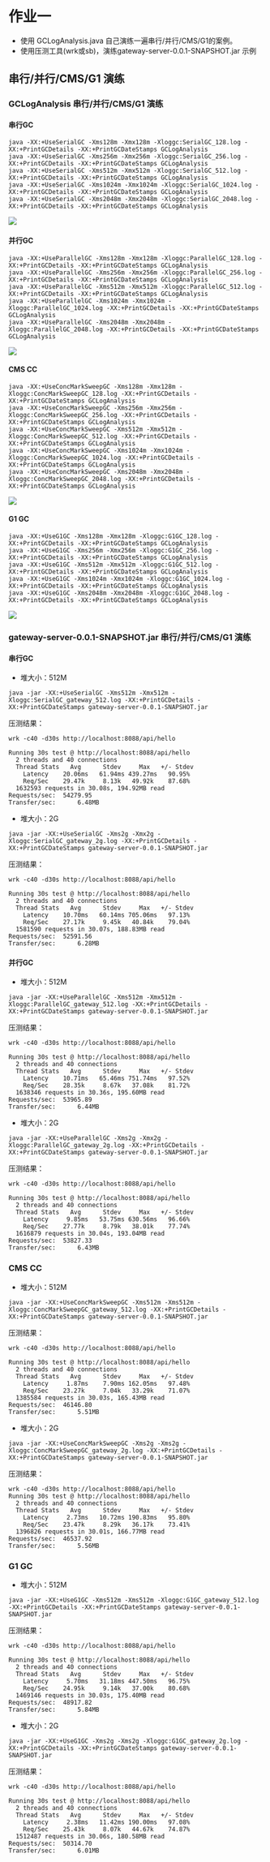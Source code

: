# 作业一

- 使用 GCLogAnalysis.java 自己演练一遍串行/并行/CMS/G1的案例。
- 使用压测工具(wrk或sb)，演练gateway-server-0.0.1-SNAPSHOT.jar 示例

## 串行/并行/CMS/G1 演练

### GCLogAnalysis 串行/并行/CMS/G1 演练

#### 串行GC

```shell
java -XX:+UseSerialGC -Xms128m -Xmx128m -Xloggc:SerialGC_128.log -XX:+PrintGCDetails -XX:+PrintGCDateStamps GCLogAnalysis
java -XX:+UseSerialGC -Xms256m -Xmx256m -Xloggc:SerialGC_256.log -XX:+PrintGCDetails -XX:+PrintGCDateStamps GCLogAnalysis
java -XX:+UseSerialGC -Xms512m -Xmx512m -Xloggc:SerialGC_512.log -XX:+PrintGCDetails -XX:+PrintGCDateStamps GCLogAnalysis
java -XX:+UseSerialGC -Xms1024m -Xmx1024m -Xloggc:SerialGC_1024.log -XX:+PrintGCDetails -XX:+PrintGCDateStamps GCLogAnalysis
java -XX:+UseSerialGC -Xms2048m -Xmx2048m -Xloggc:SerialGC_2048.log -XX:+PrintGCDetails -XX:+PrintGCDateStamps GCLogAnalysis
```
![](_images/SerialGC.jpg)

#### 并行GC

```shell
java -XX:+UseParallelGC -Xms128m -Xmx128m -Xloggc:ParallelGC_128.log -XX:+PrintGCDetails -XX:+PrintGCDateStamps GCLogAnalysis
java -XX:+UseParallelGC -Xms256m -Xmx256m -Xloggc:ParallelGC_256.log -XX:+PrintGCDetails -XX:+PrintGCDateStamps GCLogAnalysis
java -XX:+UseParallelGC -Xms512m -Xmx512m -Xloggc:ParallelGC_512.log -XX:+PrintGCDetails -XX:+PrintGCDateStamps GCLogAnalysis
java -XX:+UseParallelGC -Xms1024m -Xmx1024m -Xloggc:ParallelGC_1024.log -XX:+PrintGCDetails -XX:+PrintGCDateStamps GCLogAnalysis
java -XX:+UseParallelGC -Xms2048m -Xmx2048m -Xloggc:ParallelGC_2048.log -XX:+PrintGCDetails -XX:+PrintGCDateStamps GCLogAnalysis
```

![](_images/ParalleGC.jpg)

#### CMS CC

```shell
java -XX:+UseConcMarkSweepGC -Xms128m -Xmx128m -Xloggc:ConcMarkSweepGC_128.log -XX:+PrintGCDetails -XX:+PrintGCDateStamps GCLogAnalysis
java -XX:+UseConcMarkSweepGC -Xms256m -Xmx256m -Xloggc:ConcMarkSweepGC_256.log -XX:+PrintGCDetails -XX:+PrintGCDateStamps GCLogAnalysis
java -XX:+UseConcMarkSweepGC -Xms512m -Xmx512m -Xloggc:ConcMarkSweepGC_512.log -XX:+PrintGCDetails -XX:+PrintGCDateStamps GCLogAnalysis
java -XX:+UseConcMarkSweepGC -Xms1024m -Xmx1024m -Xloggc:ConcMarkSweepGC_1024.log -XX:+PrintGCDetails -XX:+PrintGCDateStamps GCLogAnalysis
java -XX:+UseConcMarkSweepGC -Xms2048m -Xmx2048m -Xloggc:ConcMarkSweepGC_2048.log -XX:+PrintGCDetails -XX:+PrintGCDateStamps GCLogAnalysis
```

![](_images/ConcMarkSweepGC.jpg)

#### G1 GC

```shell
java -XX:+UseG1GC -Xms128m -Xmx128m -Xloggc:G1GC_128.log -XX:+PrintGCDetails -XX:+PrintGCDateStamps GCLogAnalysis
java -XX:+UseG1GC -Xms256m -Xmx256m -Xloggc:G1GC_256.log -XX:+PrintGCDetails -XX:+PrintGCDateStamps GCLogAnalysis
java -XX:+UseG1GC -Xms512m -Xmx512m -Xloggc:G1GC_512.log -XX:+PrintGCDetails -XX:+PrintGCDateStamps GCLogAnalysis
java -XX:+UseG1GC -Xms1024m -Xmx1024m -Xloggc:G1GC_1024.log -XX:+PrintGCDetails -XX:+PrintGCDateStamps GCLogAnalysis
java -XX:+UseG1GC -Xms2048m -Xmx2048m -Xloggc:G1GC_2048.log -XX:+PrintGCDetails -XX:+PrintGCDateStamps GCLogAnalysis
```

![](_images/G1GC.jpg)

### gateway-server-0.0.1-SNAPSHOT.jar 串行/并行/CMS/G1 演练

#### 串行GC

- 堆大小：512M

`java -jar -XX:+UseSerialGC -Xms512m -Xmx512m -Xloggc:SerialGC_gateway_512.log -XX:+PrintGCDetails -XX:+PrintGCDateStamps gateway-server-0.0.1-SNAPSHOT.jar`

压测结果：
```
wrk -c40 -d30s http://localhost:8088/api/hello

Running 30s test @ http://localhost:8088/api/hello
  2 threads and 40 connections
  Thread Stats   Avg      Stdev     Max   +/- Stdev
    Latency    20.06ms   61.94ms 439.27ms   90.95%
    Req/Sec    29.47k     8.13k   49.92k    87.68%
  1632593 requests in 30.08s, 194.92MB read
Requests/sec:  54279.95
Transfer/sec:      6.48MB
```

- 堆大小：2G

`java -jar -XX:+UseSerialGC -Xms2g -Xmx2g -Xloggc:SerialGC_gateway_2g.log -XX:+PrintGCDetails -XX:+PrintGCDateStamps gateway-server-0.0.1-SNAPSHOT.jar`

压测结果：
```
wrk -c40 -d30s http://localhost:8088/api/hello

Running 30s test @ http://localhost:8088/api/hello
  2 threads and 40 connections
  Thread Stats   Avg      Stdev     Max   +/- Stdev
    Latency    10.70ms   60.14ms 705.06ms   97.13%
    Req/Sec    27.17k     9.45k   40.84k    79.04%
  1581590 requests in 30.07s, 188.83MB read
Requests/sec:  52591.56
Transfer/sec:      6.28MB
```

#### 并行GC

- 堆大小：512M

`java -jar -XX:+UseParallelGC -Xms512m -Xmx512m -Xloggc:ParallelGC_gateway_512.log -XX:+PrintGCDetails -XX:+PrintGCDateStamps gateway-server-0.0.1-SNAPSHOT.jar`

压测结果：
```
wrk -c40 -d30s http://localhost:8088/api/hello

Running 30s test @ http://localhost:8088/api/hello
  2 threads and 40 connections
  Thread Stats   Avg      Stdev     Max   +/- Stdev
    Latency    10.71ms   65.46ms 751.74ms   97.52%
    Req/Sec    28.35k     8.67k   37.08k    81.72%
  1638346 requests in 30.36s, 195.60MB read
Requests/sec:  53965.89
Transfer/sec:      6.44MB
```

- 堆大小：2G

`java -jar -XX:+UseParallelGC -Xms2g -Xmx2g -Xloggc:ParallelGC_gateway_2g.log -XX:+PrintGCDetails -XX:+PrintGCDateStamps gateway-server-0.0.1-SNAPSHOT.jar`

压测结果：
```
wrk -c40 -d30s http://localhost:8088/api/hello

Running 30s test @ http://localhost:8088/api/hello
  2 threads and 40 connections
  Thread Stats   Avg      Stdev     Max   +/- Stdev
    Latency     9.85ms   53.75ms 630.56ms   96.66%
    Req/Sec    27.77k     8.79k   38.01k    77.74%
  1616879 requests in 30.04s, 193.04MB read
Requests/sec:  53827.33
Transfer/sec:      6.43MB
```


### CMS CC

- 堆大小：512M

`java -jar -XX:+UseConcMarkSweepGC -Xms512m -Xms512m -Xloggc:ConcMarkSweepGC_gateway_512.log -XX:+PrintGCDetails -XX:+PrintGCDateStamps gateway-server-0.0.1-SNAPSHOT.jar`

压测结果：
```
wrk -c40 -d30s http://localhost:8088/api/hello

Running 30s test @ http://localhost:8088/api/hello
  2 threads and 40 connections
  Thread Stats   Avg      Stdev     Max   +/- Stdev
    Latency     1.87ms    7.90ms 162.05ms   97.48%
    Req/Sec    23.27k     7.04k   33.29k    71.07%
  1385584 requests in 30.03s, 165.43MB read
Requests/sec:  46146.80
Transfer/sec:      5.51MB
```

- 堆大小：2G

`java -jar -XX:+UseConcMarkSweepGC -Xms2g -Xms2g -Xloggc:ConcMarkSweepGC_gateway_2g.log -XX:+PrintGCDetails -XX:+PrintGCDateStamps gateway-server-0.0.1-SNAPSHOT.jar`

压测结果：
```
wrk -c40 -d30s http://localhost:8088/api/hello
Running 30s test @ http://localhost:8088/api/hello
  2 threads and 40 connections
  Thread Stats   Avg      Stdev     Max   +/- Stdev
    Latency     2.73ms   10.72ms 190.83ms   95.80%
    Req/Sec    23.47k     8.29k   36.17k    73.41%
  1396826 requests in 30.01s, 166.77MB read
Requests/sec:  46537.92
Transfer/sec:      5.56MB
```

### G1 GC

- 堆大小：512M

`java -jar -XX:+UseG1GC -Xms512m -Xms512m -Xloggc:G1GC_gateway_512.log -XX:+PrintGCDetails -XX:+PrintGCDateStamps gateway-server-0.0.1-SNAPSHOT.jar`

压测结果：
```
wrk -c40 -d30s http://localhost:8088/api/hello

Running 30s test @ http://localhost:8088/api/hello
  2 threads and 40 connections
  Thread Stats   Avg      Stdev     Max   +/- Stdev
    Latency     5.70ms   31.18ms 447.50ms   96.75%
    Req/Sec    24.95k     9.14k   37.00k    80.68%
  1469146 requests in 30.03s, 175.40MB read
Requests/sec:  48917.82
Transfer/sec:      5.84MB
```

- 堆大小：2G

`java -jar -XX:+UseG1GC -Xms2g -Xms2g -Xloggc:G1GC_gateway_2g.log -XX:+PrintGCDetails -XX:+PrintGCDateStamps gateway-server-0.0.1-SNAPSHOT.jar`

压测结果：
```
wrk -c40 -d30s http://localhost:8088/api/hello

Running 30s test @ http://localhost:8088/api/hello
  2 threads and 40 connections
  Thread Stats   Avg      Stdev     Max   +/- Stdev
    Latency     2.38ms   11.42ms 190.00ms   97.08%
    Req/Sec    25.43k     8.07k   44.67k    74.87%
  1512487 requests in 30.06s, 180.58MB read
Requests/sec:  50314.70
Transfer/sec:      6.01MB
```